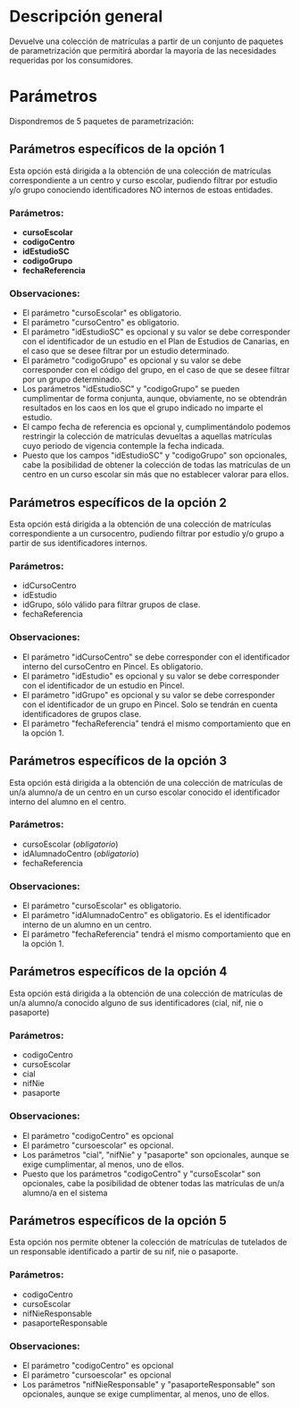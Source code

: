 # Descripción general

Devuelve una colección de matrículas a partir de un conjunto de paquetes de parametrización que permitirá abordar la mayoría de las necesidades requeridas por los consumidores.

# Parámetros
Dispondremos de 5 paquetes de parametrización:

## Parámetros específicos de la opción 1
Esta opción está dirigida a la obtención de una colección de matrículas correspondiente a un centro y curso escolar, pudiendo filtrar por estudio y/o grupo conociendo identificadores NO internos de estoas entidades.

### Parámetros:
* **cursoEscolar**
* **codigoCentro**
* **idEstudioSC**
* **codigoGrupo**
* **fechaReferencia**

### Observaciones:
* El parámetro "cursoEscolar" es obligatorio.
* El parámetro "cursoCentro" es obligatorio.
* El parámetro "idEstudioSC" es opcional y su valor se debe corresponder con el identificador de un estudio en el Plan de Estudios de Canarias, en el caso que se desee filtrar por un estudio determinado.
* El parámetro "codigoGrupo" es opcional y su valor se debe corresponder con el código del grupo, en el caso de que se desee filtrar por un grupo determinado.
* Los parámetros "idEstudioSC" y "codigoGrupo" se pueden cumplimentar de forma conjunta, aunque, obviamente, no se obtendrán resultados en los caos en los que el grupo indicado no imparte el estudio.
* El campo fecha de referencia es opcional y, cumplimentándolo podemos restringir la colección de matrículas devueltas a aquellas matrículas cuyo periodo de vigencia contemple la fecha indicada. 
* Puesto que los campos "idEstudioSC" y "codigoGrupo" son opcionales, cabe la posibilidad de obtener la colección de todas las matrículas de un centro en un curso escolar sin más que no establecer valorar para ellos.

## Parámetros específicos de la opción 2
Esta opción está dirigida a la obtención de una colección de matrículas correspondiente a un cursocentro, pudiendo filtrar por estudio y/o grupo a partir de sus identificadores internos.

### Parámetros:
* idCursoCentro
* idEstudio
* idGrupo, sólo válido para filtrar grupos de clase.
* fechaReferencia

### Observaciones:
* El parámetro "idCursoCentro" se debe corresponder con el identificador interno del cursoCentro en Pincel. Es obligatorio.
* El parámetro "idEstudio" es opcional y su valor se debe corresponder con el identificador de un estudio en Pincel.
* El parámetro "idGrupo" es opcional y su valor se debe corresponder con el identificador de un grupo en Pincel. Solo se tendrán en cuenta identificadores de grupos clase.
* El parámetro "fechaReferencia" tendrá el mismo comportamiento que en la opción 1.

## Parámetros específicos de la opción 3
Esta opción está dirigida a la obtención de una colección de matrículas de un/a alumno/a de un centro en un curso escolar conocido el identificador interno del alumno en el centro.

### Parámetros:
* cursoEscolar (_obligatorio_)
* idAlumnadoCentro (_obligatorio_)
* fechaReferencia

### Observaciones:
* El parámetro "cursoEscolar" es obligatorio.
* El parámetro "idAlumnadoCentro" es obligatorio. Es el identificador interno de un alumno en un centro. 
* El parámetro "fechaReferencia" tendrá el mismo comportamiento que en la opción 1.


## Parámetros específicos de la opción 4
Esta opción está dirigida a la obtención de una colección de matrículas de un/a alumno/a conocido alguno de sus identificadores (cial, nif, nie o pasaporte)

### Parámetros:
* codigoCentro
* cursoEscolar
* cial
* nifNie 
* pasaporte

### Observaciones:
* El parámetro "codigoCentro" es opcional
* El parámetro "cursoescolar" es opcional. 
* Los parámetros "cial", "nifNie" y "pasaporte" son opcionales, aunque se exige cumplimentar, al menos, uno de ellos.
* Puesto que los parámetros "codigoCentro" y "cursoEscolar" son opcionales, cabe la posibilidad de obtener todas las matrículas de un/a alumno/a en el sistema


## Parámetros específicos de la opción 5
Esta opción nos permite obtener la colección de matrículas de tutelados de un responsable identificado a partir de su nif, nie o pasaporte.

### Parámetros:

* codigoCentro
* cursoEscolar
* nifNieResponsable
* pasaporteResponsable

### Observaciones:

* El parámetro "codigoCentro" es opcional
* El parámetro "cursoescolar" es opcional
* Los parámetros "nifNieResponsable" y "pasaporteResponsable" son opcionales, aunque se exige cumplimentar, al menos, uno de ellos.

